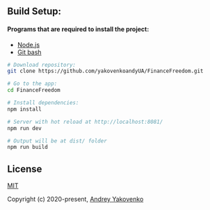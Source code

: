 ## Build Setup:

#### Programs that are required to install the project:

- [Node.js](https://nodejs.org/uk/)
- [Git bash](https://git-scm.com/downloads)


```bash
# Download repository:
git clone https://github.com/yakovenkoandyUA/FinanceFreedom.git

# Go to the app:
cd FinanceFreedom

# Install dependencies:
npm install

# Server with hot reload at http://localhost:8081/
npm run dev

# Output will be at dist/ folder
npm run build
```

## License

[MIT](./LICENSE)

Copyright (c) 2020-present, [Andrey Yakovenko](https://github.com/yakovenkoandyUA)
